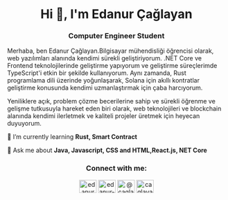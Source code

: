 <h1 align="center">Hi 👋, I'm Edanur Çağlayan</h1>
<h3 align="center">Computer Engineer Student</h3>

<p> Merhaba, ben Edanur Çağlayan.Bilgisayar mühendisliği öğrencisi olarak, web yazılımları alanında kendimi sürekli geliştiriyorum. .NET
Core ve Frontend teknolojilerinde geliştirme yapıyorum ve geliştirme süreçlerimde TypeScript'i
etkin bir şekilde kullanıyorum. Aynı zamanda, Rust programlama dili üzerinde yoğunlaşarak, Solana
için akıllı kontratlar geliştirme konusunda kendimi uzmanlaştırmak için çaba harcıyorum.
 
Yeniliklere açık, problem çözme becerilerine sahip ve sürekli öğrenme ve gelişme tutkusuyla
hareket eden biri olarak, web teknolojileri ve blockchain alanında kendimi ilerletmek ve kaliteli
projeler üretmek için heyecan duyuyorum.
</p>

🌱 I’m currently learning **Rust, Smart Contract**

 💬 Ask me about **Java, Javascript, CSS and HTML,React.js, NET Core**


<h3 align="center">Connect with me:</h3>
<p align="center">
<a href="https://linkedin.com/in/edanurcaglayan" target="blank"><img align="center" src="https://raw.githubusercontent.com/rahuldkjain/github-profile-readme-generator/master/src/images/icons/Social/linked-in-alt.svg" alt="edanurcaglayan" height="30" width="40" /></a>
<a href="https://stackoverflow.com/users/edanur-caglayan" target="blank"><img align="center" src="https://raw.githubusercontent.com/rahuldkjain/github-profile-readme-generator/master/src/images/icons/Social/stack-overflow.svg" alt="edanur-caglayan" height="30" width="40" /></a>
<a href="https://medium.com/@caglayanedanur23" target="blank"><img align="center" src="https://raw.githubusercontent.com/rahuldkjain/github-profile-readme-generator/master/src/images/icons/Social/medium.svg" alt="@caglayanedanur23" height="30" width="40" /></a>
<a href="https://www.hackerrank.com/caglayanedanur23" target="blank"><img align="center" src="https://raw.githubusercontent.com/rahuldkjain/github-profile-readme-generator/master/src/images/icons/Social/hackerrank.svg" alt="caglayanedanur23" height="30" width="40" /></a>
</p>

</div>
